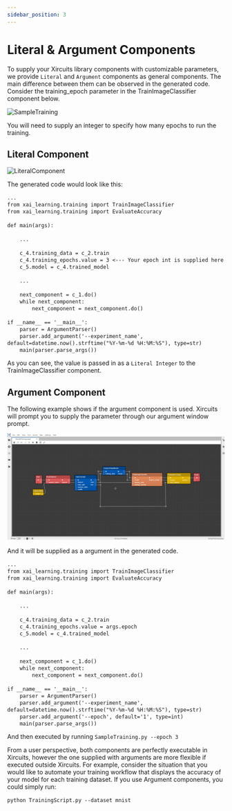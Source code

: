 ```yaml
---
sidebar_position: 3
---
```


# Literal & Argument Components

To supply your Xircuits library components with customizable parameters, we provide `Literal` and `Argument` components as general components. The main difference between them can be observed in the generated code. Consider the training_epoch parameter in the TrainImageClassifier component below. 

![SampleTraining](/img/docs/examples/computer-vision/SampleTraining.png)

You will need to supply an integer to specify how many epochs to run the training. 

## Literal Component

![LiteralComponent](LiteralComponent.gif)

The generated code would look like this:

```
...
from xai_learning.training import TrainImageClassifier
from xai_learning.training import EvaluateAccuracy

def main(args):

    ...

    c_4.training_data = c_2.train
    c_4.training_epochs.value = 3 <--- Your epoch int is supplied here
    c_5.model = c_4.trained_model

    ...

    next_component = c_1.do()
    while next_component:
        next_component = next_component.do()

if __name__ == '__main__':
    parser = ArgumentParser()
    parser.add_argument('--experiment_name', default=datetime.now().strftime("%Y-%m-%d %H:%M:%S"), type=str)
    main(parser.parse_args())
```

As you can see, the value is passed in as a `Literal Integer` to the TrainImageClassifier component. 

## Argument Component

The following example shows if the argument component is used. Xircuits will prompt you to supply the parameter through our argument window prompt.

![ArgumentComponent](ArgumentComponent.gif)

And it will be supplied as a argument in the generated code.

```
...
from xai_learning.training import TrainImageClassifier
from xai_learning.training import EvaluateAccuracy

def main(args):

    ...

    c_4.training_data = c_2.train
    c_4.training_epochs.value = args.epoch
    c_5.model = c_4.trained_model

    ...

    next_component = c_1.do()
    while next_component:
        next_component = next_component.do()

if __name__ == '__main__':
    parser = ArgumentParser()
    parser.add_argument('--experiment_name', default=datetime.now().strftime("%Y-%m-%d %H:%M:%S"), type=str)
    parser.add_argument('--epoch', default='1', type=int)
    main(parser.parse_args())
```

And then executed by running `SampleTraining.py --epoch 3`

From a user perspective, both components are perfectly executable in Xircuits, however the one supplied with arguments are more flexible if executed outside Xircuits. For example, consider the situation that you would like to automate your training workflow that displays the accuracy of your model for each training dataset. If you use Argument components, you could simply run:

```
python TrainingScript.py --dataset mnist
```